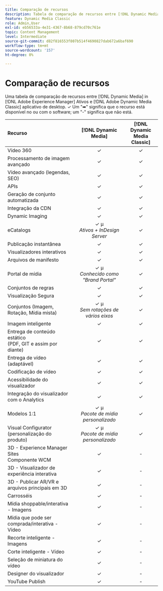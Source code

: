 ```yaml
---
title: Comparação de recursos
description: Tabela de comparação de recursos entre [!DNL Dynamic Media] in [!DNL Adobe Experience Manager] Ativos e [!DNL Adobe Dynamic Media Classic] aplicativo de desktop.
feature: Dynamic Media Classic
role: Admin,User
exl-id: eb56533a-4e31-4367-8b68-879cd70c761e
topic: Content Management
level: Intermediate
source-git-commit: d82f816553f807b514f4690827dab672a6baf690
workflow-type: tm+mt
source-wordcount: '157'
ht-degree: 0%

---
```


# Comparação de recursos

Uma tabela de comparação de recursos entre [!DNL Dynamic Media] in [!DNL Adobe Experience Manager] Ativos e [!DNL Adobe Dynamic Media Classic] aplicativo de desktop. ✓ Um &quot;➡&quot; significa que o recurso está disponível no ou com o software; um &quot;-&quot; significa que não está.

| Recurso | [!DNL Dynamic Media] | [!DNL Dynamic Media<br>Classic] |
| :--- | :---: | :---: |
| Vídeo 360 | ✓ | ✓ |
| Processamento de imagem avançado | ✓ | ✓ |
| Vídeo avançado (legendas, SEO) | ✓ | ✓ |
| APIs | ✓ | ✓ |
| Geração de conjunto automatizada | ✓ | ✓ |
| Integração da CDN | ✓ | ✓ |
| Dynamic Imaging | ✓ | ✓ |
| eCatalogs | ✓ µ&#x200B;<br>*Ativos + InDesign Server* | ✓ |
| Publicação instantânea | ✓ | ✓ |
| Visualizadores interativos | ✓ | ✓ |
| Arquivos de manifesto | ✓ | ✓ |
| Portal de mídia | ✓ µ&#x200B;<br>*Conhecido como &quot;Brand Portal&quot;* | ✓ |
| Conjuntos de regras | ✓ | ✓ |
| Visualização Segura | ✓ | ✓ |
| Conjuntos (Imagem, Rotação, Mídia mista) | ✓ µ&#x200B;<br>*Sem rotações de vários eixos* | ✓ |
| Imagem inteligente | ✓ | ✓ |
| Entrega de conteúdo estático<br>(PDF, GIT e assim por diante) | ✓ | ✓ |
| Entrega de vídeo (adaptável) | ✓ | ✓ |
| Codificação de vídeo | ✓ | ✓ |
| Acessibilidade do visualizador | ✓ | ✓ |
| Integração do visualizador com o Analytics | ✓ | ✓ |
| Modelos 1:1 | ✓ µ&#x200B;<br>*Pacote de mídia personalizado* | ✓ |
| Visual Configurator<br>(personalização do produto) | ✓ µ&#x200B;<br>*Pacote de mídia personalizado* | ✓ |
| 3D - Experience Manager Sites<br>Componente WCM | ✓ | - |
| 3D - Visualizador de experiência interativa | ✓ | - |
| 3D - Publicar AR/VR e arquivos principais em 3D | ✓ | - |
| Carrosséis | ✓ | - |
| Mídia shoppable/interativa - Imagens | ✓ | - |
| Mídia que pode ser comprada/interativa - Vídeo | ✓ | - |
| Recorte inteligente - Imagens | ✓ | - |
| Corte inteligente - Vídeo | ✓ | - |
| Seleção de miniatura do vídeo | ✓ | - |
| Designer do visualizador | ✓ | - |
| YouTube Publish | ✓ | - |
